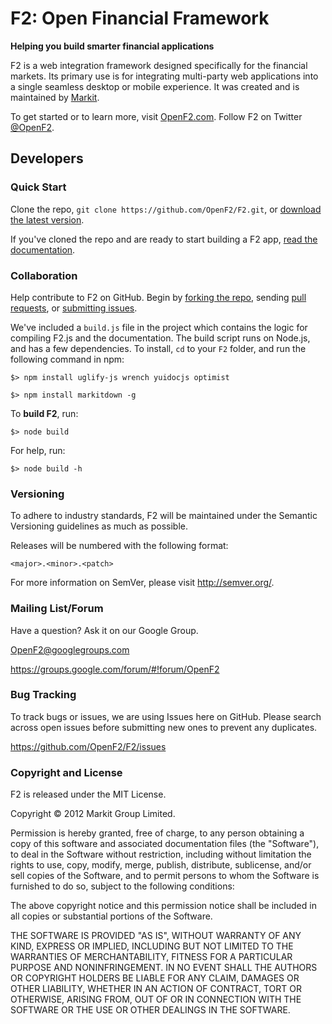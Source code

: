 F2: Open Financial Framework
=================

**Helping you build smarter financial applications**

F2 is a web integration framework designed specifically for the financial markets. Its primary use is for integrating multi-party web applications into a single seamless desktop or mobile experience. It was created and is maintained by [Markit](http://www.markit.com).

To get started or to learn more, visit [OpenF2.com](http://www.openF2.com). Follow F2 on Twitter [@OpenF2](http://twitter.com/OpenF2).

## Developers

### Quick Start

Clone the repo, `git clone https://github.com/OpenF2/F2.git`, or [download the latest version](https://github.com/OpenF2/F2/zipball/master).

If you've cloned the repo and are ready to start building a F2 app, [read the documentation](http://docs.openf2.com/F2/developing-f2-apps.html#developing-your-f2-app).

### Collaboration 

Help contribute to F2 on GitHub. Begin by [forking the repo](https://github.com/OpenF2/F2/fork_select), sending [pull requests](https://help.github.com/articles/using-pull-requests), or [submitting issues](https://github.com/OpenF2/F2/issues).

We've included a `build.js` file in the project which contains the logic for compiling F2.js and the documentation. The build script runs on Node.js, and has a few dependencies. To install, `cd` to your `F2` folder, and run the following command in npm:

`$> npm install uglify-js wrench yuidocjs optimist`

`$> npm install markitdown -g`

To **build F2**, run:

`$> node build`

For help, run:

`$> node build -h`

### Versioning

To adhere to industry standards, F2 will be maintained under the Semantic Versioning guidelines as much as possible.

Releases will be numbered with the following format:

`<major>.<minor>.<patch>`

For more information on SemVer, please visit <http://semver.org/>.

### Mailing List/Forum

Have a question? Ask it on our Google Group.

<OpenF2@googlegroups.com>

<https://groups.google.com/forum/#!forum/OpenF2>

### Bug Tracking

To track bugs or issues, we are using Issues here on GitHub. Please search across open issues before submitting new ones to prevent any duplicates.

<https://github.com/OpenF2/F2/issues>

### Copyright and License

F2 is released under the MIT License.

Copyright &copy; 2012 Markit Group Limited.

Permission is hereby granted, free of charge, to any person obtaining a copy of this software and associated documentation files (the "Software"), to deal in the Software without restriction, including without limitation the rights to use, copy, modify, merge, publish, distribute, sublicense, and/or sell copies of the Software, and to permit persons to whom the Software is furnished to do so, subject to the following conditions:

The above copyright notice and this permission notice shall be included in all copies or substantial portions of the Software.

THE SOFTWARE IS PROVIDED "AS IS", WITHOUT WARRANTY OF ANY KIND, EXPRESS OR IMPLIED, INCLUDING BUT NOT LIMITED TO THE WARRANTIES OF MERCHANTABILITY, FITNESS FOR A PARTICULAR PURPOSE AND NONINFRINGEMENT. IN NO EVENT SHALL THE AUTHORS OR COPYRIGHT HOLDERS BE LIABLE FOR ANY CLAIM, DAMAGES OR OTHER LIABILITY, WHETHER IN AN ACTION OF CONTRACT, TORT OR OTHERWISE, ARISING FROM, OUT OF OR IN CONNECTION WITH THE SOFTWARE OR THE USE OR OTHER DEALINGS IN THE SOFTWARE.